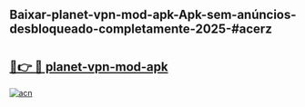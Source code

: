## Baixar-planet-vpn-mod-apk-Apk-sem-anúncios-desbloqueado-completamente-2025-#acerz

# <h2><a href="https://ainizakaria.my?title=planet-vpn-mod-apk&ref=20M">🔗👉 🔴 planet-vpn-mod-apk</a></h2>

[![acn](https://github.com/user-attachments/assets/0f9c940e-d8b0-45ae-aac7-cd30a18b3e1c)](https://ainizakaria.my?title=planet-vpn-mod-apk&ref=20M)

